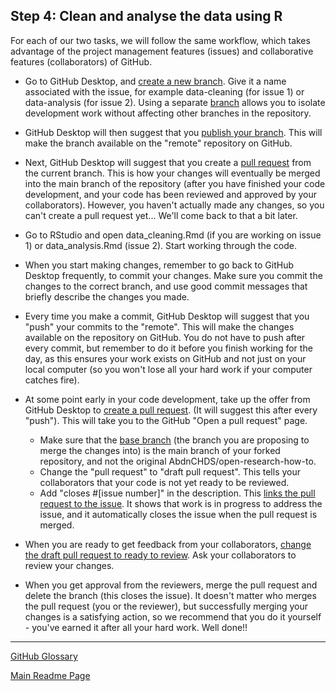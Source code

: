 ## Step 4: Clean and analyse the data using R

For each of our two tasks, we will follow the same workflow, which takes advantage of the project management features (issues) and collaborative features (collaborators) of GitHub.

- Go to GitHub Desktop, and [create a new branch](https://docs.github.com/en/desktop/contributing-and-collaborating-using-github-desktop/making-changes-in-a-branch/managing-branches#creating-a-branch). Give it a name associated with the issue, for example data-cleaning (for issue 1) or data-analysis (for issue 2). Using a separate [branch](https://docs.github.com/en/github/collaborating-with-pull-requests/proposing-changes-to-your-work-with-pull-requests/about-branches) allows you to isolate development work without affecting other branches in the repository.

- GitHub Desktop will then suggest that you [publish your branch](https://docs.github.com/en/desktop/contributing-and-collaborating-using-github-desktop/making-changes-in-a-branch/managing-branches#publishing-a-branch). This will make the branch available on the "remote" repository on GitHub.

- Next, GitHub Desktop will suggest that you create a [pull request](https://docs.github.com/en/github/collaborating-with-pull-requests/proposing-changes-to-your-work-with-pull-requests) from the current branch. This is how your changes will eventually be merged into the main branch of the repository (after you have finished your code development, and your code has been reviewed and approved by your collaborators). However, you haven't actually made any changes, so you can't create a pull request yet... We'll come back to that a bit later.

- Go to RStudio and open data_cleaning.Rmd (if you are working on issue 1) or data_analysis.Rmd (issue 2). Start working through the code.

- When you start making changes, remember to go back to GitHub Desktop frequently, to commit your changes. Make sure you commit the changes to the correct branch, and use good commit messages that briefly describe the changes you made.

- Every time you make a commit, GitHub Desktop will suggest that you "push" your commits to the "remote". This will make the changes available on the repository on GitHub. You do not have to push after every commit, but remember to do it before you finish working for the day, as this ensures your work exists on GitHub and not just on your local computer (so you won't lose all your hard work if your computer catches fire).

- At some point early in your code development, take up the offer from GitHub Desktop to [create a pull request](https://docs.github.com/en/github/collaborating-with-pull-requests/proposing-changes-to-your-work-with-pull-requests/creating-a-pull-request). (It will suggest this after every "push"). This will take you to the GitHub "Open a pull request" page.

    - Make sure that the [base branch](https://docs.github.com/en/github/collaborating-with-pull-requests/proposing-changes-to-your-work-with-pull-requests/creating-a-pull-request#changing-the-branch-range-and-destination-repository) (the branch you are proposing to merge the changes into) is the main branch of your forked repository, and not the original AbdnCHDS/open-research-how-to.
    - Change the "pull request" to "draft pull request". This tells your collaborators that your code is not yet ready to be reviewed.
    - Add "closes #[issue number]" in the description. This [links the pull request to the issue](https://docs.github.com/en/issues/tracking-your-work-with-issues/linking-a-pull-request-to-an-issue#linking-a-pull-request-to-an-issue-using-a-keyword). It shows that work is in progress to address the issue, and it automatically closes the issue when the pull request is merged.


- When you are ready to get feedback from your collaborators, [change the draft pull request to ready to review](https://docs.github.com/en/github/collaborating-with-pull-requests/proposing-changes-to-your-work-with-pull-requests/changing-the-stage-of-a-pull-request#marking-a-pull-request-as-ready-for-review). Ask your collaborators to review your changes.

- When you get approval from the reviewers, merge the pull request and delete the branch (this closes the issue). It doesn't matter who merges the pull request (you or the reviewer), but successfully merging your changes is a satisfying action, so we recommend that you do it yourself - you've earned it after all your hard work. Well done!!

---
[GitHub Glossary](github-glossary.md)

[Main Readme Page](readme.md)
